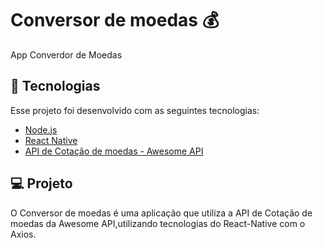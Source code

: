 # Conversor de moedas 💰

App Converdor de Moedas

## 🚀 Tecnologias

Esse projeto foi desenvolvido com as seguintes tecnologias:

- [Node.js](https://nodejs.org/en/)
- [React Native](https://facebook.github.io/react-native/)
- [API de Cotação de moedas - Awesome API](https://docs.awesomeapi.com.br/)

## 💻 Projeto

O Conversor de moedas é uma aplicação que utiliza a API de Cotação de moedas da Awesome API,utilizando tecnologias do React-Native com o Axios.
